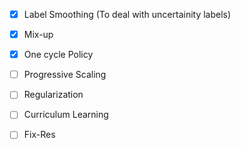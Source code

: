 
- [x] Label Smoothing (To deal with uncertainity labels)

- [x] Mix-up

- [x] One cycle Policy

- [ ] Progressive Scaling

- [ ] Regularization 

- [ ] Curriculum Learning

- [ ] Fix-Res
